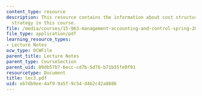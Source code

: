 ```yaml
---
content_type: resource
description: This resource contains the information about cost structure and competitive
  strategy in this course.
file: /media/courses/15-963-management-accounting-and-control-spring-2007/eb7db9ee4af99a5f9c54d4b2c42a8886_lec3.pdf
file_type: application/pdf
learning_resource_types:
- Lecture Notes
ocw_type: OCWFile
parent_title: Lecture Notes
parent_type: CourseSection
parent_uid: 09db57b7-6ecc-cd7b-5d76-b71b35fe0f91
resourcetype: Document
title: lec3.pdf
uid: eb7db9ee-4af9-9a5f-9c54-d4b2c42a8886
---
```

